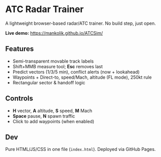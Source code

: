 # ATC Radar Trainer

A lightweight browser-based radar/ATC trainer. No build step, just open.

**Live demo:** https://mankolik.github.io/ATCSim/

## Features
- Semi-transparent movable track labels
- Shift+MMB measure tool; **Esc** removes last
- Predict vectors (1/3/5 min), conflict alerts (now + lookahead)
- Waypoints + Direct-to, speed/Mach, altitude (FL mode), 250kt rule
- Rectangular sector & handoff logic

## Controls
- **H** vector, **A** altitude, **S** speed, **M** Mach
- **Space** pause, **N** spawn traffic
- Click to add waypoints (when enabled)

## Dev
Pure HTML/JS/CSS in one file (`index.html`). Deployed via GitHub Pages.

